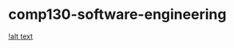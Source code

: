 # comp130-software-engineering
[!alt text](https://github.com/JoachimRayski/comp130-software-engineering/blob/master/Software_Engineering_Essay.pdf)
